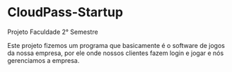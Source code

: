 # CloudPass-Startup
 Projeto Faculdade 2° Semestre
 
 Este projeto fizemos um programa que basicamente é o software de jogos da nossa empresa, por ele onde nossos clientes fazem login e jogar e nós gerenciamos a empresa.
